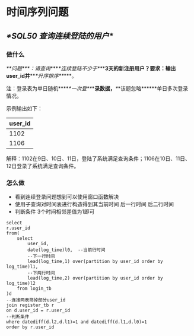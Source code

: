 # 时间序列问题

## ***\*SQL50 查询连续登陆的用户\****

### 做什么 

***\**\*问题\*\**\***：请查询***\**\*连续登陆不少于\*\**\***3天的新注册用户？要求：输出user_id并***\**\*升序排序\*\**\***。

注：登录表为单日随机***\**\*一次登\*\**\***录数据，***\**\*该题忽略\*\**\***单日多次登录情况。



示例输出如下：

| user_id |
| ------- |
| 1102    |
| 1106    |

解释：1102在9日、10日、11日，登陆了系统满足查询条件；1106在10日、11日、12日登录了系统满足查询条件。



### 怎么做

- 看到连续登录问题想到可以使用窗口函数解决
- 使用子查询对时间表进行构造得到其当前时间 后一行时间  后二行时间
- 判断条件   3个时间相邻差值为1即可



```
select
r.user_id
from(
    select
        user_id,
        date(log_time)l0,  --当前行时间
        --下一行时间
        lead(log_time,1) over(partition by user_id order by log_time)l1,
        --下两行时间
        lead(log_time,2) over(partition by user_id order by log_time)l2
    from login_tb
)d
--连接两表筛掉部分user_id
join register_tb r
on d.user_id = r.user_id
--判断条件
where datediff(d.l2,d.l1)=1 and datediff(d.l1,d.l0)=1
order by r.user_id
```